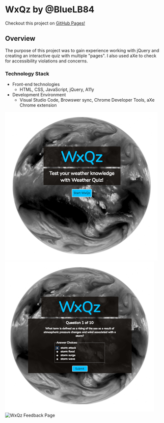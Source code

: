 # WxQz by @BlueLB84 #

Checkout this project on [GitHub Pages!](https://bluelb84.github.io/Weather_Quiz_App/ "WeatherQuiz LBV")

## Overview ##
The purpose of this project was to gain experience working with jQuery and creating an interactive quiz with multiple "pages".  I also used aXe to check for accessibility violations and concerns.


### Technology Stack ###
*  Front-end technologies
    +  HTML, CSS, JavaScript, jQuery, A11y 
*  Development Environment
    +  Visual Studio Code, Browswer sync, Chrome Developer Tools, aXe Chrome extension

![WxQz Start Page](/images/WxQz_start.png "WxQz Start Page")
![WxQz Question Page](/images/WxQx_question.png "WxQz Question Page")
![WxQz Feedback Page](/images/WxQx_feedback.png "WxQz Feedback Page")




